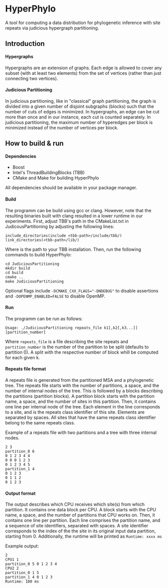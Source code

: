 # HyperPhylo
A tool for computing a data distribution for phylogenetic inference with site repeats via judicious hypergraph partitioning.

## Introduction
#### Hypergraphs
Hypergraphs are an extension of graphs. Each edge is allowed to cover any subset (with at least two elements) from the set of vertices (rather than just connecting two vertices).

#### Judicious Partitioning
In judicious partitioning, like in "classical" graph partitioning, the graph is divided into a given number of disjoint subgraphs (blocks) such that the number of cuts of edges is minimized. In hypergraphs, an edge can be cut more than once and in our instance, each cut is counted separately.
In judicious partitioning, the maximum number of hyperedges per block is minimized instead of the number of vertices per block.

## How to build & run
#### Dependencies
* Boost
* Intel's ThreadBuildingBlocks (TBB)
* CMake and Make for building HyperPhylo

All dependencies should be available in your package manager.

#### Build
The programm can be build using gcc or clang. However, note that the resulting binaries built with clang resulted in a lower runtime in our experiments.
First, adjust TBB's path in the CMakeList.txt in JudicousPartitioning by adjusting the following lines:
```
include_directories(include <tbb-path>/include/tbb/)
link_directories(<tbb-path>/lib/)
```
Where <tbb-path> is the path to your TBB installation.
Then, run the following commands to build HyperPhylo:

    cd JudiciousPartitioning
    mkdir build
    cd build
    cmake ..
    make JudiciousPartitioning

Optional flags include `-DCMAKE_CXX_FLAGS="-DNDEBUG"` to disable assertions and `-DOPENMP_ENABLED=FALSE` to disable OpenMP.

#### Run
The programm can be run as follows:

    Usage: ./JudiciousPartitioning repeats_file k1[,k2[,k3...]] [partition_number]
    
Where `repeats_file` is a file describing the site repeats and `partition_number` is the number of the partition to be split (defaults to partition 0). A split with the respective number of block whill be computed for each given k.

#### Repeats file format
A repeats file is generated from the partitioned MSA and a phylogenetic tree.
The repeats file starts with the number of partitions, a space, and the number of internal nodes of the tree.
This is followed by a blocks describing the partitions (partition blocks).
A partition block starts with the partition name, a space, and the number of sites in this partition.
Then, it contains one line per internal node of the tree.
Each element in the line corresponds to a site, and is the repeats class identifier of this site.
Elements are separated by spaces. All sites that have the same repeats class identifier belong to the same repeats class.

Example of a repeats file with two partitions and a tree with three internal nodes.
    
    2 3
    partition_0 6
    0 1 2 3 4 4
    0 0 0 1 2 3
    0 1 2 3 4 5
    partition_1 4
    0 1 2 3
    0 1 1 2
    0 1 2 3
    
#### Output format
The output describes which CPU receives which site(s) from which partition.
It contains one data block per CPU. A block starts with the CPU name, a space, and the number of partitions that CPU works on. Then, it contains one line per partition. Each line comprises the partition name, and a sequence of site identifiers, separated with spaces.
A site identifier corresponds to the index of the the site in its original input data partition, starting from 0.
Additionally, the runtime will be printed as `Runtime: xxxx ms`

Example output:

    2
    CPU1 1
    partition_0 5 0 1 2 3 4
    CPU2 2
    partition_0 1 5
    partition_1 4 0 1 2 3
    Runtime: 100 ms

